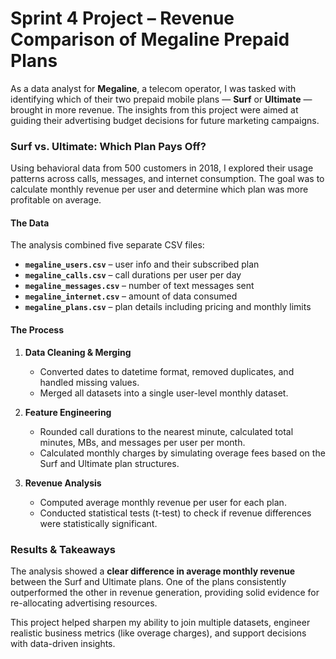 # Sprint 4 Project – Revenue Comparison of Megaline Prepaid Plans

As a data analyst for **Megaline**, a telecom operator, I was tasked with identifying which of their two prepaid mobile plans — **Surf** or **Ultimate** — brought in more revenue. The insights from this project were aimed at guiding their advertising budget decisions for future marketing campaigns.

### Surf vs. Ultimate: Which Plan Pays Off?

Using behavioral data from 500 customers in 2018, I explored their usage patterns across calls, messages, and internet consumption. The goal was to calculate monthly revenue per user and determine which plan was more profitable on average.

#### The Data

The analysis combined five separate CSV files:

- **`megaline_users.csv`** – user info and their subscribed plan
- **`megaline_calls.csv`** – call durations per user per day
- **`megaline_messages.csv`** – number of text messages sent
- **`megaline_internet.csv`** – amount of data consumed
- **`megaline_plans.csv`** – plan details including pricing and monthly limits

#### The Process

1. **Data Cleaning & Merging**  
   - Converted dates to datetime format, removed duplicates, and handled missing values.
   - Merged all datasets into a single user-level monthly dataset.

2. **Feature Engineering**  
   - Rounded call durations to the nearest minute, calculated total minutes, MBs, and messages per user per month.
   - Calculated monthly charges by simulating overage fees based on the Surf and Ultimate plan structures.

3. **Revenue Analysis**  
   - Computed average monthly revenue per user for each plan.
   - Conducted statistical tests (t-test) to check if revenue differences were statistically significant.

### Results & Takeaways

The analysis showed a **clear difference in average monthly revenue** between the Surf and Ultimate plans. One of the plans consistently outperformed the other in revenue generation, providing solid evidence for re-allocating advertising resources.

This project helped sharpen my ability to join multiple datasets, engineer realistic business metrics (like overage charges), and support decisions with data-driven insights.
